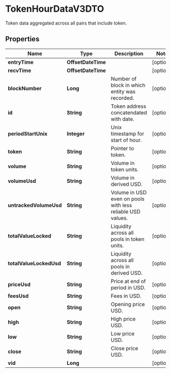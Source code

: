 

# TokenHourDataV3DTO

Token data aggregated across all pairs that include token.

## Properties

| Name | Type | Description | Notes |
|------------ | ------------- | ------------- | -------------|
|**entryTime** | **OffsetDateTime** |  |  [optional] |
|**recvTime** | **OffsetDateTime** |  |  [optional] |
|**blockNumber** | **Long** | Number of block in which entity was recorded. |  [optional] |
|**id** | **String** | Token address concatendated with date. |  [optional] |
|**periodStartUnix** | **Integer** | Unix timestamp for start of hour. |  [optional] |
|**token** | **String** | Pointer to token. |  [optional] |
|**volume** | **String** | Volume in token units. |  [optional] |
|**volumeUsd** | **String** | Volume in derived USD. |  [optional] |
|**untrackedVolumeUsd** | **String** | Volume in USD even on pools with less reliable USD values. |  [optional] |
|**totalValueLocked** | **String** | Liquidity across all pools in token units. |  [optional] |
|**totalValueLockedUsd** | **String** | Liquidity across all pools in derived USD. |  [optional] |
|**priceUsd** | **String** | Price at end of period in USD. |  [optional] |
|**feesUsd** | **String** | Fees in USD. |  [optional] |
|**open** | **String** | Opening price USD. |  [optional] |
|**high** | **String** | High price USD. |  [optional] |
|**low** | **String** | Low price USD. |  [optional] |
|**close** | **String** | Close price USD. |  [optional] |
|**vid** | **Long** |  |  [optional] |



